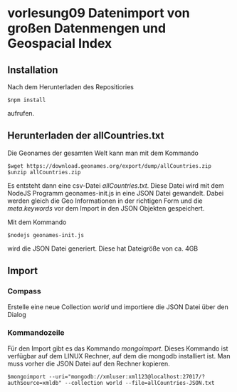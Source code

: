# vorlesung09 Datenimport von großen Datenmengen und Geospacial Index

## Installation

Nach dem Herunterladen des Repositiories
```
$npm install
```
aufrufen.

## Herunterladen der allCountries.txt

Die Geonames der gesamten Welt kann man mit dem Kommando

```
$wget https://download.geonames.org/export/dump/allCountries.zip
$unzip allCountries.zip
```

Es entsteht dann eine csv-Datei *allCountries.txt*. Diese Datei wird mit dem NodeJS Programm geonames-init.js in eine JSON Datei gewandelt. Dabei werden gleich die Geo Informationen in der richtigen Form und die *meta.keywords* vor dem Import in den JSON Objekten gespeichert.

Mit dem Kommando
```
$nodejs geonames-init.js
```
wird die JSON Datei generiert. Diese hat Dateigröße von ca. 4GB

## Import

### Compass

Erstelle eine neue Collection *world* und importiere die JSON Datei über den Dialog

### Kommandozeile

Für den Import gibt es das Kommando *mongoimport*. Dieses Kommando ist verfügbar auf dem LINUX Rechner, auf dem die mongodb installiert ist. Man muss vorher die JSON Datei auf den Rechner kopieren.

```
$mongoimport --uri="mongodb://xmluser:xml123@localhost:27017/?authSource=xmldb" --collection world --file=allCountries-JSON.txt
```






